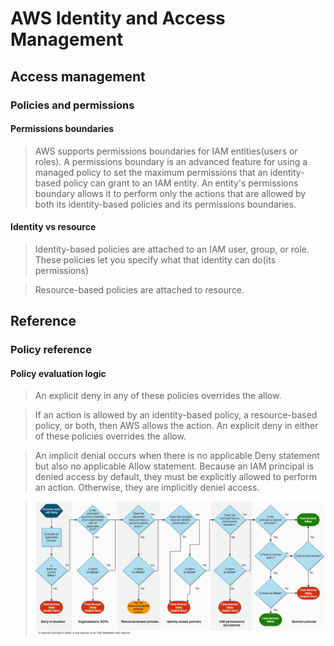 # AWS Identity and Access Management
## Access management
### Policies and permissions
#### Permissions boundaries
> AWS supports permissions boundaries for IAM entities(users or roles). A permissions boundary is an advanced feature for using a managed policy to set the maximum permissions that an identity-based policy can grant to an IAM entity. An entity's permissions boundary allows it to perform only the actions that are allowed by both its identity-based policies and its permissions boundaries.  

#### Identity vs resource
> Identity-based policies are attached to an IAM user, group, or role. These policies let you specify what that identity can do(its permissions)  

> Resource-based policies are attached to resource.

## Reference
### Policy reference
#### Policy evaluation logic
> An explicit deny in any of these policies overrides the allow.  

> If an action is allowed by an identity-based policy, a resource-based policy, or both, then AWS allows the action. An explicit deny in either of these policies overrides the allow.  

> An implicit denial occurs when there is no applicable Deny statement but also no applicable Allow statement. Because an IAM principal is denied access by default, they must be explicitly allowed to perform an action. Otherwise, they are implicitly deniel access.

> ![](img/flow.png)
